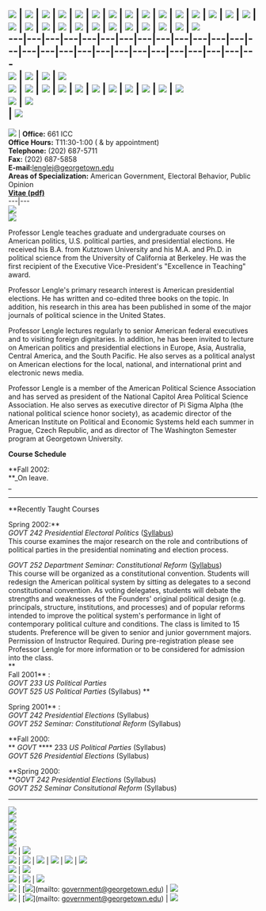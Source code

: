 ![](../../spacer.gif) | ![](../../spacer.gif) | ![](../../spacer.gif) |
![](../../spacer.gif) | ![](../../spacer.gif) | ![](../../spacer.gif) |
![](../../spacer.gif) | ![](../../spacer.gif) | ![](../../spacer.gif) |
![](../../spacer.gif) | ![](../../spacer.gif) | ![](../../spacer.gif) |
![](../../spacer.gif) | ![](../../spacer.gif) | ![](../../spacer.gif) |
![](../../spacer.gif) | ![](../../spacer.gif) | ![](../../spacer.gif) |
![](../../spacer.gif) | ![](../../spacer.gif) | ![](../../spacer.gif) |
![](../../spacer.gif) | ![](../../spacer.gif) | ![](../../spacer.gif) |
![](../../spacer.gif) | ![](../../spacer.gif) | ![](../../spacer.gif)  
---|---|---|---|---|---|---|---|---|---|---|---|---|---|---|---|---|---|---|---|---|---|---|---|---|---|---  
![](../../LeftSideSlice.gif) | ![](../../TopBannerSlice.gif) |
![](../../RightSideSlice.gif) | ![](../../spacer.gif)  
[![](../../images/Index2_r2_c2.gif)](http://www.georgetown.edu/departments/government/welcome.htm)
| ![](../../images/Index2_r2_c4.gif) | ![](../../images/Index2_r2_c5.gif) |
![](../../images/Index2_r2_c8.gif) | ![](../../images/Index2_r2_c11.gif) |
![](../../images/Index2_r2_c15.gif) | ![](../../images/Index2_r2_c16.gif) |
![](../../images/Index2_r2_c17.gif) |
[![](../../images/Index2_r2_c19.gif)](http://www.georgetown.edu/departments/government/sitemap.htm)
| [![](../../images/Index2_r2_c23.gif)](http://search.georgetown.edu) |
![](../../spacer.gif)  
![](../../images/Index2_r3_c2.gif) | ![](../../spacer.gif)  
| ![](../../images/agtag.gif)  
---  
![](lenglej.jpg) | **Office:** 661 ICC  
**Office Hours:** T11:30-1:00 ( & by appointment)  
**Telephone:** (202) 687-5711  
**Fax:** (202) 687-5858  
**E-mail:**[lenglej@georgetown.edu](mailto:lenglej@georgetown.edu)  
**Areas of Specialization:** American Government, Electoral Behavior, Public
Opinion  
**[Vitae (pdf)](lenglejCV.pdf)**  
---|---  
![](lenglejnameplate.gif)  
![](../../images/associateprofessor.gif)  
  
Professor Lengle teaches graduate and undergraduate courses on American
politics, U.S. political parties, and presidential elections. He received his
B.A. from Kutztown University and his M.A. and Ph.D. in political science from
the University of California at Berkeley. He was the first recipient of the
Executive Vice-President's "Excellence in Teaching" award.

Professor Lengle's primary research interest is American presidential
elections. He has written and co-edited three books on the topic. In addition,
his research in this area has been published in some of the major journals of
political science in the United States.

Professor Lengle lectures regularly to senior American federal executives and
to visiting foreign dignitaries. In addition, he has been invited to lecture
on American politics and presidential elections in Europe, Asia, Australia,
Central America, and the South Pacific. He also serves as a political analyst
on American elections for the local, national, and international print and
electronic news media.

Professor Lengle is a member of the American Political Science Association and
has served as president of the National Capitol Area Political Science
Association. He also serves as executive director of Pi Sigma Alpha (the
national political science honor society), as academic director of the
American Institute on Political and Economic Systems held each summer in
Prague, Czech Republic, and as director of The Washington Semester program at
Georgetown University.

**Course Schedule**

**Fall 2002:  
**_On leave.  
_  
  
---  
  
**Recently Taught Courses  
  
Spring 2002:**  
_GOVT 242 Presidential Electoral Politics_ ([Syllabus](PEPunder02.pdf))  
This course examines the major research on the role and contributions of
political parties in the presidential nominating and election process.

_GOVT 252 Department Seminar: Constitutional Reform_
([Syllabus](semconref02syl.pdf))  
This course will be organized as a constitutional convention. Students will
redesign the American political system by sitting as delegates to a second
constitutional convention. As voting delegates, students will debate the
strengths and weaknesses of the Founders' original political design (e.g.
principals, structure, institutions, and processes) and of popular reforms
intended to improve the political system's performance in light of
contemporary political culture and conditions. The class is limited to 15
students. Preference will be given to senior and junior government majors.
Permission of Instructor Required. During pre-registration please see
Professor Lengle for more information or to be considered for admission into
the class.  
**  
Fall 2001** :  
_GOVT 233 US Political Parties_  
_GOVT 525 US Political Parties_ (Syllabus) **  
  
Spring 2001** :  
_GOVT 242 Presidential Elections_ (Syllabus)  
_GOVT 252 Seminar: Constitutional Reform_ (Syllabus)  
  
**Fall 2000:  
** _GOVT_ **** 233 _US Political Parties_ (Syllabus)  
_GOVT 526 Presidential Elections_ (Syllabus)

**Spring 2000:  
**_GOVT 242 Presidential Elections_ (Syllabus)  
_GOVT 252 Seminar Consitutional Reform_ (Syllabus)  
****  
  
![](../../spacer.gif)  
![](../../spacer.gif)  
![](../../spacer.gif)  
![](../../spacer.gif)  
![](../../spacer.gif)  
![](../../images/Index2_r9_c2.gif) | ![](../../spacer.gif)  
![](../../images/Index2_r10_c2.gif) |
[![](../../images/Index2_r10_c3.gif)](http://www.georgetown.edu/) |
![](../../BottomMiddleSlice.gif) |
[![](../../images/Index2_r10_c18.gif)](http://www.georgetown.edu/departments/government)
| ![](../../images/Index2_r10_c25.gif) | ![](../../spacer.gif)  
![](../../images/Index2_r11_c3.gif) | ![](../../spacer.gif)  
![](../../CopyrightSlice.gif) | ![](../../images/Index2_r12_c21.gif) |
![](../../spacer.gif)  
![](../../images/Index2_r13_c21.gif) |
[![](../../images/Index2_r13_c22.gif)](mailto: government@georgetown.edu) |
![](../../spacer.gif)  
[![](../../images/Index2_r14_c21.gif)](http://www.georgetown.edu/departments/government/login.htm)
| [![](../../images/Index2_r14_c24.gif)](mailto: government@georgetown.edu) |
![](../../spacer.gif)

